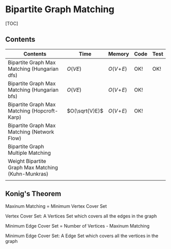 # Bipartite Graph Matching



[TOC]



## Contents

| Contents                                           | Time           | Memory       | Code | Test |
| -------------------------------------------------- | -------------- | ------------ | ---- | ---- |
| Bipartite Graph Max Matching (Hungarian dfs)       | $O(VE)$        | $O(V\!+\!E)$ | OK!  | OK!  |
| Bipartite Graph Max Matching (Hungarian bfs)       | $O(VE)$        | $O(V\!+\!E)$ | OK!  |      |
| Bipartite Graph Max Matching (Hopcroft-Karp)       | $O(\sqrt{V}E)$ | $O(V\!+\!E)$ | OK!  |      |
| Bipartite Graph Max Matching (Network Flow)        |                |              |      |      |
| Bipartite Graph Multiple Matching                  |                |              |      |      |
| Weight Bipartite Graph Max Matching (Kuhn-Munkras) |                |              |      |      |
|                                                    |                |              |      |      |


## Konig's Theorem

Maxinum Matching = Minimum Vertex Cover Set

Vertex Cover Set: A Vertices Set which covers all the edges in the graph


Minimum Edge Cover Set = Number of Vertices - Maxinum Matching

Minimum Edge Cover Set: A Edge Set which covers all the vertices in the graph



